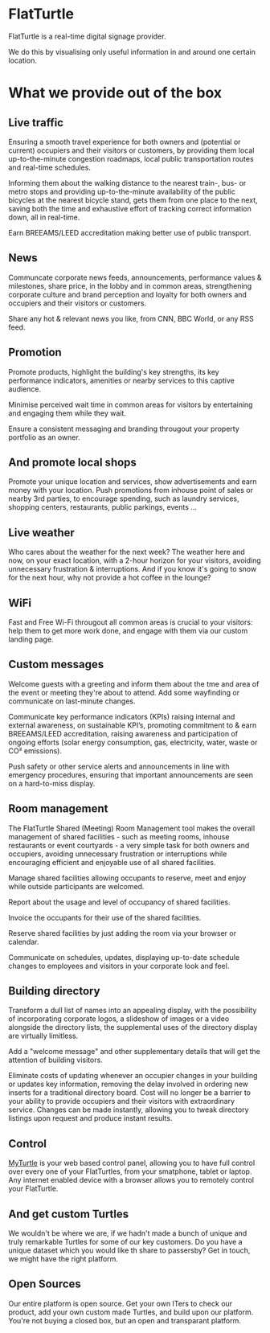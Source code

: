 FlatTurtle
==========

FlatTurtle is a real-time digital signage provider.

We do this by visualising only useful information in and around one certain location.

What we provide out of the box
==============================

Live traffic
------------

Ensuring a smooth travel experience for both owners and (potential or current) occupiers and their visitors or customers, by providing them local up-to-the-minute congestion roadmaps, local public transportation routes and real-time schedules.

Informing them about the walking distance to the nearest train-, bus- or metro stops and providing up-to-the-minute availability of the public bicycles at the nearest bicycle stand, gets them from one place to the next, saving both the time and exhaustive effort of tracking correct information down, all in real-time.

Earn BREEAMS/LEED accreditation making better use of public transport.

News
----

Communcate corporate news feeds, announcements, performance values & milestones, share price, in the lobby and in common areas, strengthening corporate culture and brand perception and loyalty for both owners and occupiers and their visitors or customers.

Share any hot & relevant news you like, from CNN, BBC World, or any RSS feed.

Promotion
---------

Promote products, highlight the building's key strengths, its key performance indicators, amenities or nearby services to this captive audience.

Minimise perceived wait time in common areas for visitors by entertaining and engaging them while they wait.

Ensure a consistent messaging and branding througout your property portfolio as an owner.

And promote local shops
-----------------------

Promote your unique location and services, show advertisements and earn money with your location. Push promotions from inhouse point of sales or nearby 3rd parties, to encourage spending, such as laundry services, shopping centers, restaurants, public parkings, events ...

Live weather
------------

Who cares about the weather for the next week? The weather here and now, on your exact location, with a 2-hour horizon for your visitors, avoiding unnecessary frustration & interruptions. And if you know it's going to snow for the next hour, why not provide a hot coffee in the lounge? 

WiFi
----

Fast and Free Wi-Fi througout all common areas is crucial to your visitors: help them to get more work done, and engage with them via our custom landing page.

Custom messages
---------------

Welcome guests with a greeting and inform them about the tme and area of the event or meeting they're about to attend. Add some wayfinding or communicate on last-minute changes.

Communicate key performance indicators (KPIs) raising internal and external awareness, on sustainable KPI’s, promoting commitment to & earn BREEAMS/LEED accreditation, raising awareness and participation of ongoing efforts (solar energy consumption, gas, electricity, water, waste or CO² emissions).

Push safety or other service alerts and announcements in line with emergency procedures, ensuring that important announcements are seen on a hard-to-miss display.

Room management
---------------

The FlatTurtle Shared (Meeting) Room Management tool makes the overall management of shared facilities - such as meeting rooms, inhouse restaurants or event courtyards - a very simple task for both owners and occupiers, avoiding unnecessary frustration or interruptions while encouraging efficient and enjoyable use of all shared facilities.

Manage shared facilities allowing occupants to reserve, meet and enjoy while outside participants are welcomed.

Report about the usage and level of occupancy of shared facilities.

Invoice the occupants for their use of the shared facilities.

Reserve shared facilities by just adding the room via your browser or calendar.

Communicate on schedules, updates, displaying up-to-date schedule changes to employees and visitors in your corporate look and feel.

Building directory
------------------

Transform a dull list of names into an appealing display, with the possibility of incorporating corporate logos, a slideshow of images or a video alongside the directory lists, the supplemental uses of the directory display are virtually limitless.

Add a "welcome message" and other supplementary details that will get the attention of building visitors.

Eliminate costs of updating whenever an occupier changes in your building or updates key information, removing the delay involved in ordering new inserts for a traditional directory board. Cost will no longer be a barrier to your ability to provide occupiers and their visitors with extraordinary service. Changes can be made instantly, allowing you to tweak directory listings upon request and produce instant results.

Control
-------

[MyTurtle](https://my.FlatTurtle.com) is your web based control panel, allowing you to have full control over every one of your FlatTurtles, from your smatphone, tablet or laptop. Any internet enabled device with a browser allows you to remotely control your FlatTurtle.

And get custom Turtles
----------------------

We wouldn't be where we are, if we hadn't made a bunch of unique and truly remarkable Turtles for some of our key customers. 
Do you have a unique dataset which you would like th share to passersby? Get in touch, we might have the right platform. 

Open Sources
------------

Our entire platform is open source. Get your own ITers to check our product, add your own custom made Turtles, and build upon our platform. You're not buying a closed box, but an open and transparant platform. 